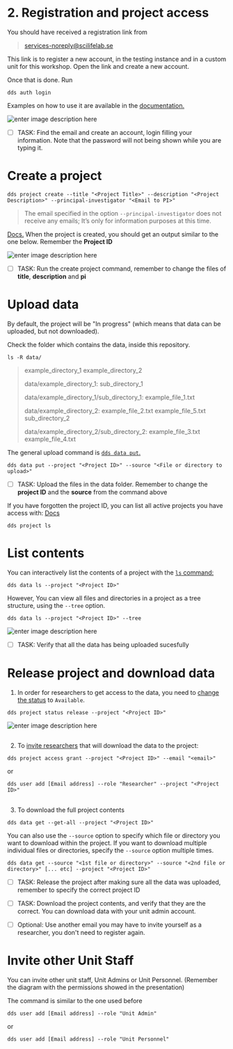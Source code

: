 # 2. Registration and project access



You should have received a registration link from 

> services-noreply@scilifelab.se

This link is to register a new account, in the testing instance and in a custom unit for this workshop. Open the link and create a new account.

Once that is done. Run
~~~
dds auth login
~~~

Examples on how to use it are available in the [documentation.](https://scilifelabdatacentre.github.io/dds_cli/examples/#authentication-dds-auth)

![enter image description here](https://scilifelabdatacentre.github.io/dds_cli/_images/dds-auth-login.svg)

 - [ ] TASK: Find the email and create an account, login filling your information. Note that the password will not being shown while you are typing it.

# Create a project

~~~
dds project create --title "<Project Title>" --description "<Project Description>" --principal-investigator "<Email to PI>"
~~~

> The email specified in the option `--principal-investigator` does not receive any emails; It’s only for information purposes at this time.

[Docs.](https://scilifelabdatacentre.github.io/dds_cli/project/#dds-project-create)
When the project is created, you should get an output similar to the one below. Remember the **Project ID**

![enter image description here](https://scilifelabdatacentre.github.io/dds_cli/_images/dds-project-create.svg)

 - [ ] TASK: Run the create project command, remember to change the files of **title**, **description** and **pi**

# Upload data

By default, the project will be "In progress" (which means that data can be uploaded, but not downloaded).

Check the folder which contains the data, inside this repository.
~~~
ls -R data/
~~~

> example_directory_1     example_directory_2
> 
> data/example_directory_1: sub_directory_1
> 
> data/example_directory_1/sub_directory_1: example_file_1.txt
> 
> data/example_directory_2: example_file_2.txt      example_file_5.txt  
> sub_directory_2
> 
> data/example_directory_2/sub_directory_2: example_file_3.txt     
> example_file_4.txt



The general upload command is [`dds data put`.](https://scilifelabdatacentre.github.io/dds_cli/data/#dds-data-put)
~~~
dds data put --project "<Project ID>" --source "<File or directory to upload>"
~~~

 - [ ] TASK: Upload the files in the data folder. Remember to change the **project ID** and the **source** from the command above

If you have forgotten the project ID, you can list all active projects you have access with: [Docs](https://scilifelabdatacentre.github.io/dds_cli/project/#dds-project-ls)

~~~
dds project ls
~~~

# List contents

You can interactively list the contents of a project with the [`ls` command:](https://scilifelabdatacentre.github.io/dds_cli/data/#dds-data-ls)
~~~
dds data ls --project "<Project ID>"
~~~

However, You can view all files and directories in a project as a tree structure, using the `--tree` option.

~~~
dds data ls --project "<Project ID>" --tree
~~~
![enter image description here](https://scilifelabdatacentre.github.io/dds_cli/_images/dds-data-ls-tree.svg)

 - [ ] TASK: Verify that all the data has being uploaded sucesfully

# Release project and download data


1. In order for researchers to get access to the data, you need to [change the status](https://scilifelabdatacentre.github.io/dds_cli/project/#dds-project-access) to `Available`.

~~~
dds project status release --project "<Project ID>"
~~~

![enter image description here](https://scilifelabdatacentre.github.io/dds_cli/_images/dds-project-status-release.svg)
##

2. To [invite researchers](dds%20user%20add%20%5BEmail%20address%5D%20--role "&lt;Account role&gt;quot; --project quot;&lt;Project ID&gt;") that will download the data to the project:

~~~
dds project access grant --project "<Project ID>" --email "<email>"
~~~

or

~~~
dds user add [Email address] --role "Researcher" --project "<Project ID>"
~~~

##
3. To download the full project contents
~~~
dds data get --get-all --project "<Project ID>" 
~~~

You can also use the `--source` option to specify which file or directory you want to download within the project. If you want to download multiple individual files or directories, specify the `--source` option multiple times.

~~~
dds data get --source "<1st file or directory>" --source "<2nd file or directory>" [... etc] --project "<Project ID>"
~~~

 - [ ] TASK: Release the project after making sure all the data was uploaded, remember to specify the correct project ID
 - [ ] TASK: Download the project contents, and verify that they are the correct. You can download data with your unit admin account.
 - [ ] Optional: Use another email you may have to invite yourself as a researcher, you don't need to register again.


 # Invite other Unit Staff

You can invite other unit staff, Unit Admins or Unit Personnel. (Remember the diagram with the permissions showed in the presentation)

The command is similar to the one used before

~~~
dds user add [Email address] --role "Unit Admin"
~~~
or 
~~~
dds user add [Email address] --role "Unit Personnel"
~~~
